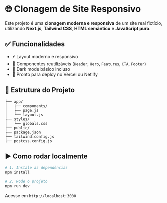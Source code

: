 # 🌐 Clonagem de Site Responsivo

Este projeto é uma **clonagem moderna e responsiva** de um site real fictício, utilizando **Next.js**, **Tailwind CSS**, **HTML semântico** e **JavaScript puro**.

## ✅ Funcionalidades

- ⚡ Layout moderno e responsivo
- 🧱 Componentes reutilizáveis (`Header`, `Hero`, `Features`, `CTA`, `Footer`)
- 🎨 Dark mode básico incluso
- 🚀 Pronto para deploy no Vercel ou Netlify

## 📁 Estrutura do Projeto

```
├── app/
│   ├── components/
│   ├── page.js
│   └── layout.js
├── styles/
│   └── globals.css
├── public/
├── package.json
├── tailwind.config.js
├── postcss.config.js
```

## ▶️ Como rodar localmente

```bash
# 1. Instale as dependências
npm install

# 2. Rode o projeto
npm run dev
```

Acesse em `http://localhost:3000`
